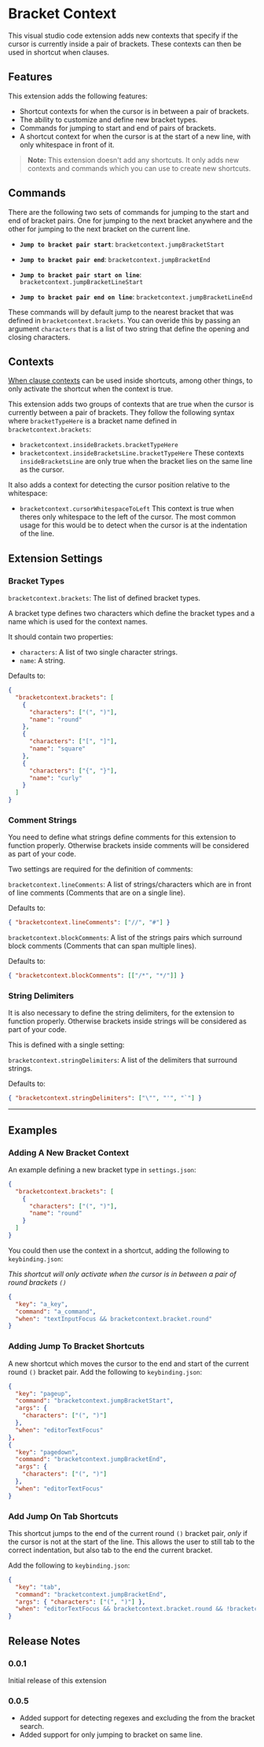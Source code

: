 # Bracket Context

This visual studio code extension adds new contexts that specify if the cursor is currently inside a pair of brackets.
These contexts can then be used in shortcut when clauses.

## Features

This extension adds the following features:

- Shortcut contexts for when the cursor is in between a pair of brackets.
- The ability to customize and define new bracket types.
- Commands for jumping to start and end of pairs of brackets.
- A shortcut context for when the cursor is at the start of a new line, with only whitespace in front of it.

> **Note:** This extension doesn't add any shortcuts. It only adds new contexts and commands which you can use to create new shortcuts.

## Commands

There are the following two sets of commands for jumping to the start and end of bracket pairs. One for jumping to the next bracket anywhere and the other for jumping to the next bracket on the current line.

- **`Jump to bracket pair start`**: `bracketcontext.jumpBracketStart`
- **`Jump to bracket pair end`**: `bracketcontext.jumpBracketEnd`

- **`Jump to bracket pair start on line`**: `bracketcontext.jumpBracketLineStart`
- **`Jump to bracket pair end on line`**: `bracketcontext.jumpBracketLineEnd`

These commands will by default jump to the nearest bracket that was defined in `bracketcontext.brackets`. You can overide this by passing an argument `characters` that is a list of two string that define the opening and closing characters.

## Contexts

[When clause contexts](https://code.visualstudio.com/api/references/when-clause-contexts) can be used inside shortcuts, among other things, to only activate the shortcut when the context is true.

This extension adds two groups of contexts that are true when the cursor is currently between a pair of brackets.
They follow the following syntax where `bracketTypeHere` is a bracket name defined in `bracketcontext.brackets`:

- `bracketcontext.insideBrackets.bracketTypeHere`
- `bracketcontext.insideBracketsLine.bracketTypeHere`
  These contexts `insideBracketsLine` are only true when the bracket lies on the same line as the cursor.

It also adds a context for detecting the cursor position relative to the whitespace:

- `bracketcontext.cursorWhitespaceToLeft`
  This context is true when theres only whitespace to the left of the cursor.
  The most common usage for this would be to detect when the cursor is at the indentation of the line.

## Extension Settings

### Bracket Types

`bracketcontext.brackets`: The list of defined bracket types.

A bracket type defines two characters which define the bracket types and a name which is used for the context names.

It should contain two properties:

- `characters`: A list of two single character strings.
- `name`: A string.

Defaults to:

```json
{
  "bracketcontext.brackets": [
    {
      "characters": ["(", ")"],
      "name": "round"
    },
    {
      "characters": ["[", "]"],
      "name": "square"
    },
    {
      "characters": ["{", "}"],
      "name": "curly"
    }
  ]
}
```

### Comment Strings

You need to define what strings define comments for this extension to function properly.
Otherwise brackets inside comments will be considered as part of your code.

Two settings are required for the definition of comments:

`bracketcontext.lineComments`: A list of strings/characters which are in front of line comments (Comments that are on a single line).

Defaults to:

```json
{ "bracketcontext.lineComments": ["//", "#"] }
```

`bracketcontext.blockComments`: A list of the strings pairs which surround block comments (Comments that can span multiple lines).

Defaults to:

```json
{ "bracketcontext.blockComments": [["/*", "*/"]] }
```

### String Delimiters

It is also necessary to define the string delimiters, for the extension to function properly.
Otherwise brackets inside strings will be considered as part of your code.

This is defined with a single setting:

`bracketcontext.stringDelimiters`: A list of the delimiters that surround strings.

Defaults to:

```json
{ "bracketcontext.stringDelimiters": ["\"", "'", "`"] }
```

---

## Examples

### Adding A New Bracket Context

An example defining a new bracket type in `settings.json`:

```json
{
  "bracketcontext.brackets": [
    {
      "characters": ["(", ")"],
      "name": "round"
    }
  ]
}
```

You could then use the context in a shortcut, adding the following to `keybinding.json`:

_This shortcut will only activate when the cursor is in between a pair of round brackets `()`_

```json
{
  "key": "a_key",
  "command": "a_command",
  "when": "textInputFocus && bracketcontext.bracket.round"
}
```

### Adding Jump To Bracket Shortcuts

A new shortcut which moves the cursor to the end and start of the current round `()` bracket pair.
Add the following to `keybinding.json`:

```json
{
  "key": "pageup",
  "command": "bracketcontext.jumpBracketStart",
  "args": {
    "characters": ["(", ")"]
  },
  "when": "editorTextFocus"
},
{
  "key": "pagedown",
  "command": "bracketcontext.jumpBracketEnd",
  "args": {
    "characters": ["(", ")"]
  },
  "when": "editorTextFocus"
}
```

### Add Jump On Tab Shortcuts

This shortcut jumps to the end of the current round `()` bracket pair, _only_ if the cursor is not at the start of the line.
This allows the user to still tab to the correct indentation, but also tab to the end the current bracket.

Add the following to `keybinding.json`:

```json
{
  "key": "tab",
  "command": "bracketcontext.jumpBracketEnd",
  "args": { "characters": ["(", ")"] },
  "when": "editorTextFocus && bracketcontext.bracket.round && !bracketcontext.cursorWhitespaceToLeft && !acceptSuggestionOnEnter"
}
```

## Release Notes

### 0.0.1

Initial release of this extension

### 0.0.5

- Added support for detecting regexes and excluding the from the bracket search.
- Added support for only jumping to bracket on same line.
